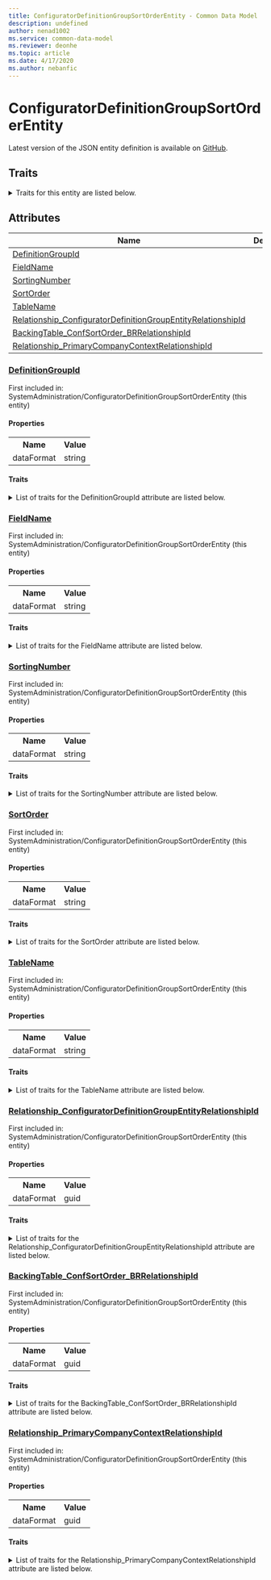 ```yaml
---
title: ConfiguratorDefinitionGroupSortOrderEntity - Common Data Model | Microsoft Docs
description: undefined
author: nenad1002
ms.service: common-data-model
ms.reviewer: deonhe
ms.topic: article
ms.date: 4/17/2020
ms.author: nebanfic
---
```


# ConfiguratorDefinitionGroupSortOrderEntity

  
 Latest version of the JSON entity definition is available on <a href="https://github.com/Microsoft/CDM/tree/master/schemaDocuments/core/erp/Entities/System/SystemAdministration/ConfiguratorDefinitionGroupSortOrderEntity.cdm.json" target="_blank">GitHub</a>.  

## Traits

<details>
<summary>Traits for this entity are listed below.  
</summary>

**is.CDM.entityVersion**  
  <table><tr><th>Parameter</th><th>Value</th><th>Data type</th><th>Explanation</th></tr><tr><td>versionNumber</td><td>"1.0.0"</td><td>string</td><td>semantic version number of the entity</td></tr></table>

**is.application.releaseVersion**  
  <table><tr><th>Parameter</th><th>Value</th><th>Data type</th><th>Explanation</th></tr><tr><td>releaseVersion</td><td>"10.0.13.0"</td><td>string</td><td>semantic version number of the application introducing this entity</td></tr></table>

</details>

## Attributes

|Name|Description|First Included in Instance|
|---|---|---|
|[DefinitionGroupId](#DefinitionGroupId)||<a href="ConfiguratorDefinitionGroupSortOrderEntity.md" target="_blank">SystemAdministration/ConfiguratorDefinitionGroupSortOrderEntity</a>|
|[FieldName](#FieldName)||<a href="ConfiguratorDefinitionGroupSortOrderEntity.md" target="_blank">SystemAdministration/ConfiguratorDefinitionGroupSortOrderEntity</a>|
|[SortingNumber](#SortingNumber)||<a href="ConfiguratorDefinitionGroupSortOrderEntity.md" target="_blank">SystemAdministration/ConfiguratorDefinitionGroupSortOrderEntity</a>|
|[SortOrder](#SortOrder)||<a href="ConfiguratorDefinitionGroupSortOrderEntity.md" target="_blank">SystemAdministration/ConfiguratorDefinitionGroupSortOrderEntity</a>|
|[TableName](#TableName)||<a href="ConfiguratorDefinitionGroupSortOrderEntity.md" target="_blank">SystemAdministration/ConfiguratorDefinitionGroupSortOrderEntity</a>|
|[Relationship_ConfiguratorDefinitionGroupEntityRelationshipId](#Relationship_ConfiguratorDefinitionGroupEntityRelationshipId)||<a href="ConfiguratorDefinitionGroupSortOrderEntity.md" target="_blank">SystemAdministration/ConfiguratorDefinitionGroupSortOrderEntity</a>|
|[BackingTable_ConfSortOrder_BRRelationshipId](#BackingTable_ConfSortOrder_BRRelationshipId)||<a href="ConfiguratorDefinitionGroupSortOrderEntity.md" target="_blank">SystemAdministration/ConfiguratorDefinitionGroupSortOrderEntity</a>|
|[Relationship_PrimaryCompanyContextRelationshipId](#Relationship_PrimaryCompanyContextRelationshipId)||<a href="ConfiguratorDefinitionGroupSortOrderEntity.md" target="_blank">SystemAdministration/ConfiguratorDefinitionGroupSortOrderEntity</a>|

### <a href=#DefinitionGroupId name="DefinitionGroupId">DefinitionGroupId</a>

First included in: SystemAdministration/ConfiguratorDefinitionGroupSortOrderEntity (this entity)  

#### Properties

<table><tr><th>Name</th><th>Value</th></tr><tr><td>dataFormat</td><td>string</td></tr></table>

#### Traits

<details>
<summary>List of traits for the DefinitionGroupId attribute are listed below.</summary>

**is.dataFormat.character**  
**is.dataFormat.big**  
**is.dataFormat.array**  
**is.dataFormat.character**  
**is.dataFormat.array**  
</details>

### <a href=#FieldName name="FieldName">FieldName</a>

First included in: SystemAdministration/ConfiguratorDefinitionGroupSortOrderEntity (this entity)  

#### Properties

<table><tr><th>Name</th><th>Value</th></tr><tr><td>dataFormat</td><td>string</td></tr></table>

#### Traits

<details>
<summary>List of traits for the FieldName attribute are listed below.</summary>

**is.dataFormat.character**  
**is.dataFormat.big**  
**is.dataFormat.array**  
**is.dataFormat.character**  
**is.dataFormat.array**  
</details>

### <a href=#SortingNumber name="SortingNumber">SortingNumber</a>

First included in: SystemAdministration/ConfiguratorDefinitionGroupSortOrderEntity (this entity)  

#### Properties

<table><tr><th>Name</th><th>Value</th></tr><tr><td>dataFormat</td><td>string</td></tr></table>

#### Traits

<details>
<summary>List of traits for the SortingNumber attribute are listed below.</summary>

**is.dataFormat.character**  
**is.dataFormat.big**  
**is.dataFormat.array**  
**is.dataFormat.character**  
**is.dataFormat.array**  
</details>

### <a href=#SortOrder name="SortOrder">SortOrder</a>

First included in: SystemAdministration/ConfiguratorDefinitionGroupSortOrderEntity (this entity)  

#### Properties

<table><tr><th>Name</th><th>Value</th></tr><tr><td>dataFormat</td><td>string</td></tr></table>

#### Traits

<details>
<summary>List of traits for the SortOrder attribute are listed below.</summary>

**is.dataFormat.character**  
**is.dataFormat.big**  
**is.dataFormat.array**  
**is.dataFormat.character**  
**is.dataFormat.array**  
</details>

### <a href=#TableName name="TableName">TableName</a>

First included in: SystemAdministration/ConfiguratorDefinitionGroupSortOrderEntity (this entity)  

#### Properties

<table><tr><th>Name</th><th>Value</th></tr><tr><td>dataFormat</td><td>string</td></tr></table>

#### Traits

<details>
<summary>List of traits for the TableName attribute are listed below.</summary>

**is.dataFormat.character**  
**is.dataFormat.big**  
**is.dataFormat.array**  
**is.dataFormat.character**  
**is.dataFormat.array**  
</details>

### <a href=#Relationship_ConfiguratorDefinitionGroupEntityRelationshipId name="Relationship_ConfiguratorDefinitionGroupEntityRelationshipId">Relationship_ConfiguratorDefinitionGroupEntityRelationshipId</a>

First included in: SystemAdministration/ConfiguratorDefinitionGroupSortOrderEntity (this entity)  

#### Properties

<table><tr><th>Name</th><th>Value</th></tr><tr><td>dataFormat</td><td>guid</td></tr></table>

#### Traits

<details>
<summary>List of traits for the Relationship_ConfiguratorDefinitionGroupEntityRelationshipId attribute are listed below.</summary>

**is.dataFormat.character**  
**is.dataFormat.big**  
**is.dataFormat.array**  
**is.dataFormat.guid**  
**means.identity.entityId**  
**is.linkedEntity.identifier**  
Marks the attribute(s) that hold foreign key references to a linked (used as an attribute) entity. This attribute is added to the resolved entity to enumerate the referenced entities.  <table><tr><th>Parameter</th><th>Value</th><th>Data type</th><th>Explanation</th></tr><tr><td>entityReferences</td><td>empty table</td><td>entity</td><td>a reference to the constant entity holding the list of entity references</td></tr></table>

**is.dataFormat.guid**  
**is.dataFormat.character**  
**is.dataFormat.array**  
</details>

### <a href=#BackingTable_ConfSortOrder_BRRelationshipId name="BackingTable_ConfSortOrder_BRRelationshipId">BackingTable_ConfSortOrder_BRRelationshipId</a>

First included in: SystemAdministration/ConfiguratorDefinitionGroupSortOrderEntity (this entity)  

#### Properties

<table><tr><th>Name</th><th>Value</th></tr><tr><td>dataFormat</td><td>guid</td></tr></table>

#### Traits

<details>
<summary>List of traits for the BackingTable_ConfSortOrder_BRRelationshipId attribute are listed below.</summary>

**is.dataFormat.character**  
**is.dataFormat.big**  
**is.dataFormat.array**  
**is.dataFormat.guid**  
**means.identity.entityId**  
**is.linkedEntity.identifier**  
Marks the attribute(s) that hold foreign key references to a linked (used as an attribute) entity. This attribute is added to the resolved entity to enumerate the referenced entities.  <table><tr><th>Parameter</th><th>Value</th><th>Data type</th><th>Explanation</th></tr><tr><td>entityReferences</td><td><table><tr><th>entityReference</th><th>attributeReference</th></tr><tr><td><a href="../../../Tables/Finance/Bank/Miscellaneous/ConfSortOrder_BR.md" target="_blank">/core/erp/Tables/Finance/Bank/Miscellaneous/ConfSortOrder_BR.cdm.json/ConfSortOrder_BR</a></td><td><a href="../../../Tables/Finance/Bank/Miscellaneous/ConfSortOrder_BR.md#RecId" target="_blank">RecId</a></td></tr></table></td><td>entity</td><td>a reference to the constant entity holding the list of entity references</td></tr></table>

**is.dataFormat.guid**  
**is.dataFormat.character**  
**is.dataFormat.array**  
</details>

### <a href=#Relationship_PrimaryCompanyContextRelationshipId name="Relationship_PrimaryCompanyContextRelationshipId">Relationship_PrimaryCompanyContextRelationshipId</a>

First included in: SystemAdministration/ConfiguratorDefinitionGroupSortOrderEntity (this entity)  

#### Properties

<table><tr><th>Name</th><th>Value</th></tr><tr><td>dataFormat</td><td>guid</td></tr></table>

#### Traits

<details>
<summary>List of traits for the Relationship_PrimaryCompanyContextRelationshipId attribute are listed below.</summary>

**is.dataFormat.character**  
**is.dataFormat.big**  
**is.dataFormat.array**  
**is.dataFormat.guid**  
**means.identity.entityId**  
**is.linkedEntity.identifier**  
Marks the attribute(s) that hold foreign key references to a linked (used as an attribute) entity. This attribute is added to the resolved entity to enumerate the referenced entities.  <table><tr><th>Parameter</th><th>Value</th><th>Data type</th><th>Explanation</th></tr><tr><td>entityReferences</td><td><table><tr><th>entityReference</th><th>attributeReference</th></tr><tr><td><a href="../../../Tables/Finance/Ledger/Main/CompanyInfo.md" target="_blank">/core/erp/Tables/Finance/Ledger/Main/CompanyInfo.cdm.json/CompanyInfo</a></td><td><a href="../../../Tables/Finance/Ledger/Main/CompanyInfo.md#RecId" target="_blank">RecId</a></td></tr></table></td><td>entity</td><td>a reference to the constant entity holding the list of entity references</td></tr></table>

**is.dataFormat.guid**  
**is.dataFormat.character**  
**is.dataFormat.array**  
</details>
